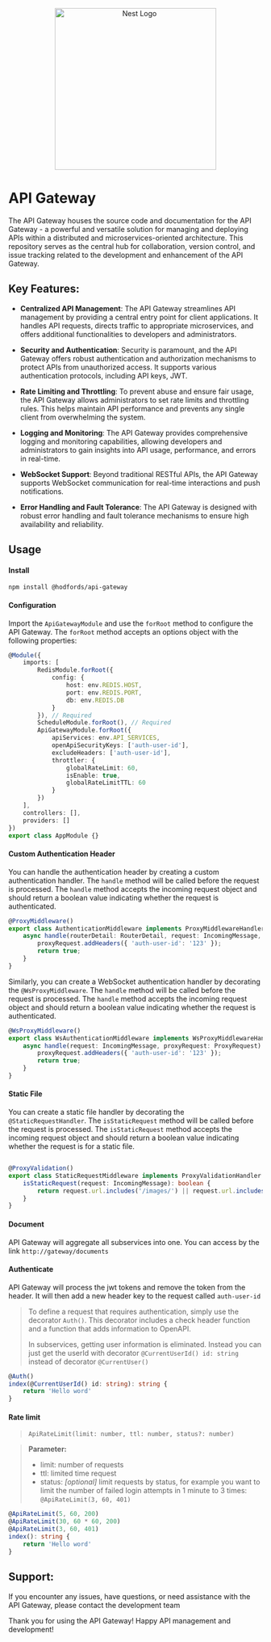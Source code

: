 <p align="center">
  <a href="http://opensource.hodfords.uk" target="blank"><img src="https://opensource.hodfords.uk/img/logo.svg" width="320" alt="Nest Logo" /></a>
</p>

# API Gateway

The API Gateway houses the source code and documentation for the API Gateway - a powerful and versatile solution for managing and deploying APIs within a distributed and microservices-oriented architecture. This repository serves as the central hub for collaboration, version control, and issue tracking related to the development and enhancement of the API Gateway.

## Key Features:

- **Centralized API Management**: The API Gateway streamlines API management by providing a central entry point for client applications. It handles API requests, directs traffic to appropriate microservices, and offers additional functionalities to developers and administrators.

- **Security and Authentication**: Security is paramount, and the API Gateway offers robust authentication and authorization mechanisms to protect APIs from unauthorized access. It supports various authentication protocols, including API keys, JWT.

- **Rate Limiting and Throttling**: To prevent abuse and ensure fair usage, the API Gateway allows administrators to set rate limits and throttling rules. This helps maintain API performance and prevents any single client from overwhelming the system.

- **Logging and Monitoring**: The API Gateway provides comprehensive logging and monitoring capabilities, allowing developers and administrators to gain insights into API usage, performance, and errors in real-time.

- **WebSocket Support**: Beyond traditional RESTful APIs, the API Gateway supports WebSocket communication for real-time interactions and push notifications.

- **Error Handling and Fault Tolerance**: The API Gateway is designed with robust error handling and fault tolerance mechanisms to ensure high availability and reliability.

## Usage

#### Install
```shell
npm install @hodfords/api-gateway
```

#### Configuration
Import the `ApiGatewayModule` and use the `forRoot` method to configure the API Gateway. The `forRoot` method accepts an options object with the following properties:
```typescript
@Module({
    imports: [
        RedisModule.forRoot({
            config: {
                host: env.REDIS.HOST,
                port: env.REDIS.PORT,
                db: env.REDIS.DB
            }
        }), // Required
        ScheduleModule.forRoot(), // Required
        ApiGatewayModule.forRoot({
            apiServices: env.API_SERVICES,
            openApiSecurityKeys: ['auth-user-id'],
            excludeHeaders: ['auth-user-id'],
            throttler: {
                globalRateLimit: 60,
                isEnable: true,
                globalRateLimitTTL: 60
            }
        })
    ],
    controllers: [],
    providers: []
})
export class AppModule {}
```

#### Custom Authentication Header
You can handle the authentication header by creating a custom authentication handler. The `handle` method will be called before the request is processed. The `handle` method accepts the incoming request object and should return a boolean value indicating whether the request is authenticated.
```typescript
@ProxyMiddleware()
export class AuthenticationMiddleware implements ProxyMiddlewareHandler {
    async handle(routerDetail: RouterDetail, request: IncomingMessage, proxyRequest: ProxyRequest): Promise<boolean> {
        proxyRequest.addHeaders({ 'auth-user-id': '123' });
        return true;
    }
}
```
Similarly, you can create a WebSocket authentication handler by decorating the `@WsProxyMiddleware`. The `handle` method will be called before the request is processed. The `handle` method accepts the incoming request object and should return a boolean value indicating whether the request is authenticated.
```typescript
@WsProxyMiddleware()
export class WsAuthenticationMiddleware implements WsProxyMiddlewareHandler {
    async handle(request: IncomingMessage, proxyRequest: ProxyRequest): Promise<boolean> {
        proxyRequest.addHeaders({ 'auth-user-id': '123' });
        return true;
    }
}
```

#### Static File
You can create a static file handler by decorating the `@StaticRequestHandler`. The `isStaticRequest` method will be called before the request is processed. The `isStaticRequest` method accepts the incoming request object and should return a boolean value indicating whether the request is for a static file.

```typescript

@ProxyValidation()
export class StaticRequestMiddleware implements ProxyValidationHandler {
    isStaticRequest(request: IncomingMessage): boolean {
        return request.url.includes('/images/') || request.url.includes('/statics/');
    }
}
```

#### Document
API Gateway will aggregate all subservices into one. You can access by the link `http://gateway/documents`

#### Authenticate
API Gateway will process the jwt tokens and remove the token from the header. It will then add a new header key to the request called `auth-user-id`
> To define a request that requires authentication, simply use the decorator `Auth()`. This decorator includes a check header function and a function that adds information to OpenAPI.
> 
> In subservices, getting user information is eliminated. Instead you can just get the userId with decorator `@CurrentUserId() id: string` instead of decorator `@CurrentUser()`

```typescript
@Auth()
index(@CurrentUserId() id: string): string {
    return 'Hello word'
}
```

#### Rate limit
>`ApiRateLimit(limit: number, ttl: number, status?: number)`

> **Parameter:**
> - limit: number of requests
> - ttl: limited time request
> - status: *[optional]* limit requests by status, for example you want to limit the number of failed login attempts in 1 minute to 3 times: `@ApiRateLimit(3, 60, 401)`

```typescript
@ApiRateLimit(5, 60, 200)
@ApiRateLimit(30, 60 * 60, 200)
@ApiRateLimit(3, 60, 401)
index(): string {
    return 'Hello word'
}
```

## Support:

If you encounter any issues, have questions, or need assistance with the API Gateway, please contact the development team

Thank you for using the API Gateway! Happy API management and development!

